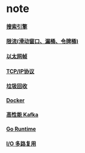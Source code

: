 # note


#### [搜索引擎](doc/ratelimit)

#### [限流(滑动窗口、漏桶、令牌桶)](doc/searchengine)

#### [以太网帧](doc/frame)

#### [TCP/IP协议](doc/tcp-ip)

#### [垃圾回收](doc/garbagecollection)

#### [Docker](doc/docker)

#### [高性能 Kafka](doc/kafka)

#### [Go Runtime](doc/runtime)

#### [I/O 多路复用](doc/epoll)

